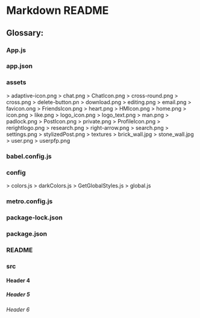 <h1>Markdown README</h1>

<h2> Glossary: </h2>
<h3>App.js</h3>
<h3>app.json</h3>
<h3>assets</h3>
  > adaptive-icon.png
  > chat.png
  > ChatIcon.png
  > cross-round.png
  > cross.png
  > delete-button.pn
  > download.png
  > editing.png
  > email.png
  > favicon.ong
  > FriendsIcon.png
  > heart.png
  > HMIcon.png
  > home.png
  > icon.png
  > like.png
  > logo_icon.png
  > logo_text.png
  > man.png
  > padlock.png
  > PostIcon.png
  > private.png
  > ProfileIcon.png
  > rerightlogo.png
  > research.png
  > right-arrow.png
  > search.png
  > settings.png
  > stylizedPost.png
  > textures
    > brick_wall.jpg
    > stone_wall.jpg
  > user.png
  > userpfp.png
<h3>babel.config.js</h3>
<h3>config</h3>
  > colors.js
  > darkColors.js
  > GetGlobalStyles.js
  > global.js
<h3>metro.config.js</h3>
<h3>package-lock.json</h3>
<h3>package.json</h3>
<h3>README</h3>
<h3>src</h3>

<h4>Header 4</h4>
<h5>Header 5</h5>
<h6>Header 6</h6>
